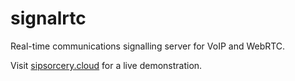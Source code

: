 # signalrtc
Real-time communications signalling server for VoIP and WebRTC.

Visit [sipsorcery.cloud](https://sipsorcery.cloud) for a live demonstration.

